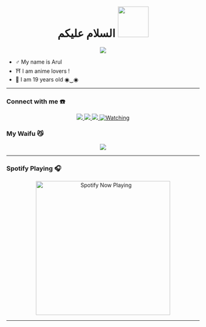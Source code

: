


<h1 align="center">السلام عليكم <img src="https://user-images.githubusercontent.com/1303154/88677602-1635ba80-d120-11ea-84d8-d263ba5fc3c0.gif" width="80px" alt=""><br></h1>
<p align="center">
  <img src="https://c.tenor.com/owx4Hlt5V8kAAAAC/loli-cute.gif" />
</p>

<p align="center">

- ♂️ My name is Arul 
- ⛩️ I am anime lovers !
- 🤠 I am 19 years old ◉‿◉
</p>

------
### Connect with me ☎️
<p align="center">
  <a href="https://www.instagram.com/arul09_09"><img src="https://img.shields.io/badge/Instagram-E4405F?style=for-the-badge&logo=instagram&logoColor=white"/> 
  <a href="https://wa.me/62895340684706"><img src="https://img.shields.io/badge/WhatsApp-25D366?style=for-the-badge&logo=whatsapp&logoColor=white" />
  <a name=Arulllllllllllll&label=VIEWS&style=flat-square&color=orange" />
  <a href="https://github.com/Arulllllllllllll"><img src="https://img.shields.io/badge/-GitHub-black?style=flat-square&logo=github" /> 
  <a href="https://komarev.com/ghpvc/?username=Arulllllllllllll &color=blue&style=flat-square&label=Profile+Views"><img title="Watching" src="https://komarev.com/ghpvc/?username=Arulllllllllllll &color=green&style=flat-square&label=Profile+View"></a>
</p>

### My Waifu 😼
<p align="center">
  <img src="https://telegra.ph/file/ee07cffd31ecbbea12bbf.png" />
</p>

------

### Spotify Playing 🎧

<p align="center">
  <a href="https://open.spotify.com/user/nf3xjkwb8gsuq2b0t8bimjt58" target="_blank"><img src="https://now-playing-on-spotify.vercel.app/api/spotify" alt="Spotify Now Playing" width="350"/></a>
</p>

------

